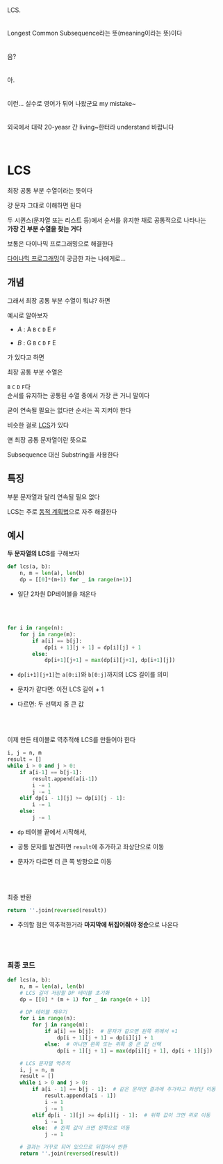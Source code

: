<br><br><br>
LCS.
<br><br><br>
Longest Common Subsequence라는 뜻(meaning이라는 뜻)이다
<br><br><br>
음?
<br><br><br>
아.
<br><br><br>
이런... 실수로 영어가 튀어 나왔군요 my mistake~
<br><br><br>
외국에서 대략 20-yeasr 간 living~한터라 understand 바랍니다
<br><br><br>

# LCS
최장 공통 부분 수열이라는 뜻이다

걍 문자 그대로 이해하면 된다

두 시퀀스(문자열 또는 리스트 등)에서 순서를 유지한 채로 공통적으로 나타나는<br>
**가장 긴 부분 수열을 찾는 거다**

보통은 다이나믹 프로그래밍으로 해결한다

[다이나믹 프로그래밍](../week4_word/DP.md)이 궁금한 자는 나에게로...

## 개념
그래서 최장 공통 부분 수열이 뭐냐? 하면

예시로 알아보자

- $A$ : A `B` `C` `D` E `F`

- $B$ : G `B` `C` `D` `F` E

가 있다고 하면

최장 공통 부분 수열은

`B` `C` `D` `F`다<br>
순서를 유지하는 공통된 수열 중에서 가장 큰 거니 말이다

굳이 연속될 필요는 없다만 순서는 꼭 지켜야 한다

비슷한 걸로 [LCS](LCS2)가 있다

얜 최장 공통 문자열이란 뜻으로

Subsequence 대신 Substring을 사용한다

## 특징

부분 문자열과 달리 연속될 필요 없다

LCS는 주로 [동적 계획법](DP.md)으로 자주 해결한다

## 예시

**두 문자열의 LCS**를 구해보자

```py
def lcs(a, b):
    n, m = len(a), len(b)
    dp = [[0]*(m+1) for _ in range(n+1)]
```
- 일단 2차원 DP테이블을 채운다

<br><br>

```py
for i in range(n):
    for j in range(m):
        if a[i] == b[j]:
            dp[i + 1][j + 1] = dp[i][j] + 1
        else:
            dp[i+1][j+1] = max(dp[i][j+1], dp[i+1][j])
```

- `dp[i+1][j+1]`는 `a[0:i]`와 `b[0:j]`까지의 LCS 길이를 의미

- 문자가 같다면: 이전 LCS 길이 + 1

- 다르면: 두 선택지 중 큰 값

<br><br>

이제 만든 테이블로 역추적해 LCS를 만들어야 한다

```py
i, j = n, m
result = []
while i > 0 and j > 0:
    if a[i-1] == b[j-1]:
        result.append(a[i-1])
        i -= 1
        j -= 1
    elif dp[i - 1][j] >= dp[i][j - 1]:
        i -= 1
    else:
        j -= 1
```

- `dp` 테이블 끝에서 시작해서,

- 공통 문자를 발견하면 `result`에 추가하고 좌상단으로 이동

- 문자가 다르면 더 큰 쪽 방향으로 이동

<br><br>

최종 반환
```py
return ''.join(reversed(result))
```

- 주의할 점은 역추적한거라 **마지막에 뒤집어줘야 정순**으로 나온다

<br><br>

### 최종 코드
```py
def lcs(a, b):
    n, m = len(a), len(b)
    # LCS 길이 저장할 DP 테이블 초기화
    dp = [[0] * (m + 1) for _ in range(n + 1)]

    # DP 테이블 채우기
    for i in range(n):
        for j in range(m):
            if a[i] == b[j]:  # 문자가 같으면 왼쪽 위에서 +1
                dp[i + 1][j + 1] = dp[i][j] + 1
            else:  # 아니면 왼쪽 또는 위쪽 중 큰 값 선택
                dp[i + 1][j + 1] = max(dp[i][j + 1], dp[i + 1][j])

    # LCS 문자열 역추적
    i, j = n, m
    result = []
    while i > 0 and j > 0:
        if a[i - 1] == b[j - 1]:  # 같은 문자면 결과에 추가하고 좌상단 이동
            result.append(a[i - 1])
            i -= 1
            j -= 1
        elif dp[i - 1][j] >= dp[i][j - 1]:  # 위쪽 값이 크면 위로 이동
            i -= 1
        else:  # 왼쪽 값이 크면 왼쪽으로 이동
            j -= 1

    # 결과는 거꾸로 되어 있으므로 뒤집어서 반환
    return ''.join(reversed(result))
```